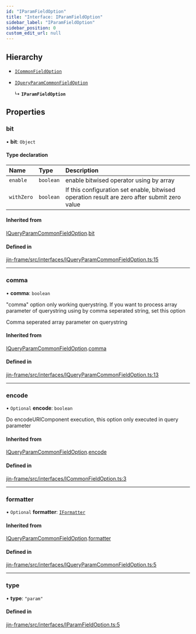 ```yaml
---
id: "IParamFieldOption"
title: "Interface: IParamFieldOption"
sidebar_label: "IParamFieldOption"
sidebar_position: 0
custom_edit_url: null
---
```


## Hierarchy

- [`ICommonFieldOption`](ICommonFieldOption.md)

- [`IQueryParamCommonFieldOption`](IQueryParamCommonFieldOption.md)

  ↳ **`IParamFieldOption`**

## Properties

### bit

• **bit**: `Object`

#### Type declaration

| Name | Type | Description |
| :------ | :------ | :------ |
| `enable` | `boolean` | enable bitwised operator using by array |
| `withZero` | `boolean` | If this configuration set enable, bitwised operation result are zero after submit zero value |

#### Inherited from

[IQueryParamCommonFieldOption](IQueryParamCommonFieldOption.md).[bit](IQueryParamCommonFieldOption.md#bit)

#### Defined in

[jin-frame/src/interfaces/IQueryParamCommonFieldOption.ts:15](https://github.com/imjuni/jin-frame/blob/e005d9d/src/interfaces/IQueryParamCommonFieldOption.ts#L15)

___

### comma

• **comma**: `boolean`

"comma" option only working querystring. If you want to process array parameter of querystring
using by comma seperated string, set this option

Comma seperated array parameter on querystring

#### Inherited from

[IQueryParamCommonFieldOption](IQueryParamCommonFieldOption.md).[comma](IQueryParamCommonFieldOption.md#comma)

#### Defined in

[jin-frame/src/interfaces/IQueryParamCommonFieldOption.ts:13](https://github.com/imjuni/jin-frame/blob/e005d9d/src/interfaces/IQueryParamCommonFieldOption.ts#L13)

___

### encode

• `Optional` **encode**: `boolean`

Do encodeURIComponent execution, this option only executed in query parameter

#### Inherited from

[IQueryParamCommonFieldOption](IQueryParamCommonFieldOption.md).[encode](IQueryParamCommonFieldOption.md#encode)

#### Defined in

[jin-frame/src/interfaces/ICommonFieldOption.ts:3](https://github.com/imjuni/jin-frame/blob/e005d9d/src/interfaces/ICommonFieldOption.ts#L3)

___

### formatter

• `Optional` **formatter**: [`IFormatter`](IFormatter.md)

#### Inherited from

[IQueryParamCommonFieldOption](IQueryParamCommonFieldOption.md).[formatter](IQueryParamCommonFieldOption.md#formatter)

#### Defined in

[jin-frame/src/interfaces/IQueryParamCommonFieldOption.ts:5](https://github.com/imjuni/jin-frame/blob/e005d9d/src/interfaces/IQueryParamCommonFieldOption.ts#L5)

___

### type

• **type**: ``"param"``

#### Defined in

[jin-frame/src/interfaces/IParamFieldOption.ts:5](https://github.com/imjuni/jin-frame/blob/e005d9d/src/interfaces/IParamFieldOption.ts#L5)
